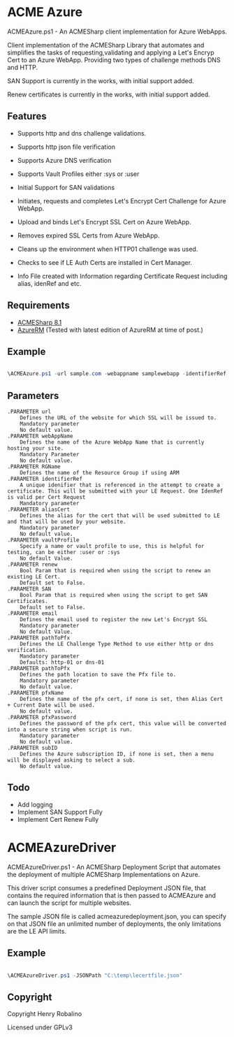 # ACME Azure

ACMEAzure.ps1 - An ACMESharp client implementation for Azure WebApps.

Client implementation of the ACMESharp Library that automates and simplifies the tasks of requesting,validating and applying a Let's Encryp Cert to an Azure WebApp. Providing two types of challenge methods DNS and HTTP.

SAN Support is currently in the works, with initial support added.

Renew certificates is currently in the works, with initial support added.

## Features
- Supports http and dns challenge validations.

- Supports http json file verification

- Supports Azure DNS verification

- Supports Vault Profiles either :sys or :user

- Initial Support for SAN validations

- Initiates, requests and completes Let's Encrypt Cert Challenge for Azure WebApp.

- Upload and binds Let's Encrypt SSL Cert on Azure WebApp. 

- Removes expired SSL Certs from Azure WebApp.

- Cleans up the environment when HTTP01 challenge was used.

- Checks to see if LE Auth Certs are installed in Cert Manager.

- Info File created with Information regarding Certificate Request including alias, idenRef and etc.

## Requirements

- [ACMESharp 8.1](https://github.com/ebekker/ACMESharp/)
- [AzureRM](https://github.com/Azure/azure-powershell) (Tested with latest edition of AzureRM at time of post.)

## Example

```powershell

\ACMEAzure.ps1 -url sample.com -webappname samplewebapp -identifierRef "sampleref1" -aliasCert "samplealiascert" -email sample@outlook.com -ChallengeType "http-01" -pathToPfx "C:\certlocation" -pfxName "sampleCert" -pfxPassword "S3cureP4assw0rd!"
```

## Parameters
```
.PARAMETER url
    Defines the URL of the website for which SSL will be issued to.
    Mandatory parameter
    No default value.
.PARAMETER webAppName
    Defines the name of the Azure WebApp Name that is currently hosting your site.
    Mandatory Parameter
    No default value.
.PARAMETER RGName
    Defines the name of the Resource Group if using ARM
.PARAMETER identifierRef
    A unique idenifier that is referenced in the attempt to create a certificate. This will be submitted with your LE Request. One IdenRef is valid per Cert Request
    Mandatory parameter
.PARAMETER aliasCert
    Defines the alias for the cert that will be used submitted to LE and that will be used by your website.
    Mandatory parameter
    No default value.
.PARAMETER vaultProfile
    Specify a name or vault profile to use, this is helpful for testing, can be either :user or :sys
    No default Value.
.PARAMETER renew
    Bool Param that is required when using the script to renew an existing LE Cert.
    Default set to False.
.PARAMETER SAN
    Bool Param that is required when using the script to get SAN Certificates.
    Default set to False.
.PARAMETER email
    Defines the email used to register the new Let's Encrypt SSL
    Mandatory parameter
    No default Value.
.PARAMETER pathToPfx
    Defines the LE Challenge Type Method to use either http or dns verification.
    Mandatory parameter
    Defaults: http-01 or dns-01
.PARAMETER pathToPfx
    Defines the path location to save the Pfx file to.
    Mandatory parameter
    No default value.
.PARAMETER pfxName
    Defines the name of the pfx cert, if none is set, then Alias Cert + Current Date will be used.
    No default value.
.PARAMETER pfxPassword
    Defines the password of the pfx cert, this value will be converted into a secure string when script is run.
    Mandatory parameter
    No default value.
.PARAMETER subID
    Defines the Azure subscription ID, if none is set, then a menu will be displayed asking to select a sub. 
    No default value.
```

## Todo

- Add logging
- Implement SAN Support Fully
- Implement Cert Renew Fully 

# ACMEAzureDriver 
ACMEAzureDriver.ps1 - An ACMESharp Deployment Script that automates the deployment of multiple ACMESharp Implementations on Azure.

This driver script consumes a predefined Deployment JSON file, that contains the required information that is then passed to ACMEAzure and can launch the script for multiple websites.

The sample JSON file is called acmeazuredeployment.json, you can specify on that JSON file an unlimited number of deployments, the only limitations are the LE API limits.

## Example

```powershell

\ACMEAzureDriver.ps1 -JSONPath "C:\temp\lecertfile.json"
```

## Copyright

Copyright Henry Robalino

Licensed under GPLv3
